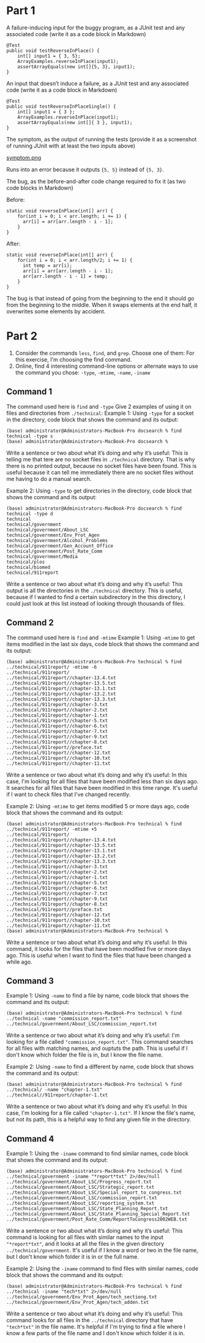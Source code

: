 # Part 1
A failure-inducing input for the buggy program, as a JUnit test and any associated code (write it as a code block in Markdown)
```
@Test
public void testReverseInPlace() {
    int[] input1 = { 3, 5};
    ArrayExamples.reverseInPlace(input1);
    assertArrayEquals(new int[]{5, 3}, input1);
}
```

An input that doesn’t induce a failure, as a JUnit test and any associated code (write it as a code block in Markdown)

```
@Test 
public void testReverseInPlaceSingle() {
    int[] input1 = { 3 };
    ArrayExamples.reverseInPlace(input1);
    assertArrayEquals(new int[]{ 3 }, input1);
}
```
The symptom, as the output of running the tests (provide it as a screenshot of running JUnit with at least the two inputs above)

[symptom.png](symptom.png)

Runs into an error because it outputs `{5, 5}` instead of `{5, 3}`.

The bug, as the before-and-after code change required to fix it (as two code blocks in Markdown)

Before:
```
static void reverseInPlace(int[] arr) {
    for(int i = 0; i < arr.length; i += 1) {
      arr[i] = arr[arr.length - i - 1];
    }
}
```
After:
```
static void reverseInPlace(int[] arr) {
    for(int i = 0; i < arr.length/2; i += 1) {
      int temp = arr[i];
      arr[i] = arr[arr.length - i - 1];
      arr[arr.length - i - 1] = temp;
    }
}
```
The bug is that instead of going from the beginning to the end it should go from the beginning to the middle. When it swaps elements at the end half, it overwrites some elements by accident.

# Part 2
1. Consider the commands `less`, `find`, and `grep`. Choose one of them: For this exercise, I'm choosing the find command.
2. Online, find 4 interesting command-line options or alternate ways to use the command you chose: `-type`, `-mtime`, `-name`, `-iname`

## Command 1
The command used here is `find` and `-type`
Give 2 examples of using it on files and directories from `./technical`:
Example 1: Using `-type` for a socket in the directory, code block that shows the command and its output:

```
(base) administrator@Administrators-MacBook-Pro docsearch % find technical -type s
(base) administrator@Administrators-MacBook-Pro docsearch %
```

Write a sentence or two about what it’s doing and why it’s useful: This is telling me that tere are no socket files in `./technical` directory. That is why there is no printed output, because no socket files have been found. This is useful because it can tell me immediately there are no socket files without me having to do a manual search.

Example 2: Using `-type` to get directories in the directory, code block that shows the command and its output:
```
(base) administrator@Administrators-MacBook-Pro docsearch % find technical -type d
technical
technical/government
technical/government/About_LSC
technical/government/Env_Prot_Agen
technical/government/Alcohol_Problems
technical/government/Gen_Account_Office
technical/government/Post_Rate_Comm
technical/government/Media
technical/plos
technical/biomed
technical/911report
```
Write a sentence or two about what it’s doing and why it’s useful: This output is all the directories in the `./technical` directory. This is useful, because if I wanted to find a certain subdirectory in the this directory, I could just look at this list instead of looking through thousands of files.

## Command 2
The command used here is `find` and `-mtime`
Example 1: Using `-mtime` to get items modified in the last six days, code block that shows the command and its output:

```
(base) administrator@Administrators-MacBook-Pro technical % find ../technical/911report/ -mtime -6
../technical/911report/
../technical/911report//chapter-13.4.txt
../technical/911report//chapter-13.5.txt
../technical/911report//chapter-13.1.txt
../technical/911report//chapter-13.2.txt
../technical/911report//chapter-13.3.txt
../technical/911report//chapter-3.txt
../technical/911report//chapter-2.txt
../technical/911report//chapter-1.txt
../technical/911report//chapter-5.txt
../technical/911report//chapter-6.txt
../technical/911report//chapter-7.txt
../technical/911report//chapter-9.txt
../technical/911report//chapter-8.txt
../technical/911report//preface.txt
../technical/911report//chapter-12.txt
../technical/911report//chapter-10.txt
../technical/911report//chapter-11.txt
```
Write a sentence or two about what it’s doing and why it’s useful: In this case, I'm looking for all files that have been modified less than six days ago. It searches for all files that have been modified in this time range. It's useful if I want to check files that I've changed recently.

Example 2: Using `-mtime` to get items modified 5 or more days ago, code block that shows the command and its output: 
 
```
(base) administrator@Administrators-MacBook-Pro technical % find ../technical/911report/ -mtime +5
../technical/911report/
../technical/911report//chapter-13.4.txt
../technical/911report//chapter-13.5.txt
../technical/911report//chapter-13.1.txt
../technical/911report//chapter-13.2.txt
../technical/911report//chapter-13.3.txt
../technical/911report//chapter-3.txt
../technical/911report//chapter-2.txt
../technical/911report//chapter-1.txt
../technical/911report//chapter-5.txt
../technical/911report//chapter-6.txt
../technical/911report//chapter-7.txt
../technical/911report//chapter-9.txt
../technical/911report//chapter-8.txt
../technical/911report//preface.txt
../technical/911report//chapter-12.txt
../technical/911report//chapter-10.txt
../technical/911report//chapter-11.txt
(base) administrator@Administrators-MacBook-Pro technical % 
```
Write a sentence or two about what it’s doing and why it’s useful: In this command, it looks for the files that have been modified five or more days ago. This is useful when I want to find the files that have been changed a while ago.

## Command 3

Example 1: Using `-name` to find a file by name, code block that shows the command and its output:
```
(base) administrator@Administrators-MacBook-Pro technical % find ../technical -name "commission_report.txt" 
../technical/government/About_LSC/commission_report.txt
```
Write a sentence or two about what it’s doing and why it’s useful: I'm looking for a file called `"commission_report.txt"`. This command searches for all files with matching names, and ouptuts the path. This is useful if I don't know which folder the file is in, but I know the file name.


Example 2: Using `-name` to find a different by name, code block that shows the command and its output:
```
(base) administrator@Administrators-MacBook-Pro technical % find ../technical/ -name "chapter-1.txt"           
../technical//911report/chapter-1.txt
```
Write a sentence or two about what it’s doing and why it’s useful: In this case, I'm looking for a file called `"chapter-1.txt"`. If I know the file's name, but not its path, this is a helpful way to find any given file in the directory.

## Command 4

Example 1: Using the `-iname` command to find similar names, code block that shows the command and its output:

```
(base) administrator@Administrators-MacBook-Pro technical % find ../technical/government -iname "*report*txt" 2>/dev/null 
../technical/government/About_LSC/Progress_report.txt
../technical/government/About_LSC/Strategic_report.txt
../technical/government/About_LSC/Special_report_to_congress.txt
../technical/government/About_LSC/commission_report.txt
../technical/government/About_LSC/reporting_system.txt
../technical/government/About_LSC/State_Planning_Report.txt
../technical/government/About_LSC/State_Planning_Special_Report.txt
../technical/government/Post_Rate_Comm/ReportToCongress2002WEB.txt
```
Write a sentence or two about what it’s doing and why it’s useful: This command is looking for all files with similar names to the input `"*report*txt"`, and it looks at all the files in the given directory `../technical/government`. It's useful if I know a word or two in the file name, but I don't know which folder it is in or the full name.

Example 2: Using the `-iname` command to find files with similar names, code block that shows the command and its output:

```
(base) administrator@Administrators-MacBook-Pro technical % find ../technical -iname "tech*txt" 2>/dev/null 
../technical/government/Env_Prot_Agen/tech_sectiong.txt
../technical/government/Env_Prot_Agen/tech_adden.txt
```
Write a sentence or two about what it’s doing and why it’s useful: This command looks for all files in the `../technical` directory that have `"tech*txt"` in the file name. It's helpful if I'm trying to find a file where I know a few parts of the file name and I don't know which folder it is in.


